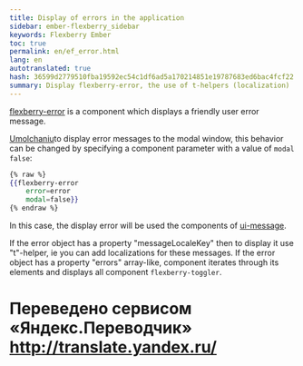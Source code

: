```yaml
--- 
title: Display of errors in the application 
sidebar: ember-flexberry_sidebar 
keywords: Flexberry Ember 
toc: true 
permalink: en/ef_error.html 
lang: en 
autotranslated: true 
hash: 36599d2779510fba19592ec54c1df6ad5a170214851e19787683ed6bac4fcf22 
summary: Display flexberry-error, the use of t-helpers (localization) 
--- 
```


[flexberry-error](https://github.com/Flexberry/ember-flexberry/blob/master/addon/components/flexberry-error.js) is a component which displays a friendly user error message. 

[Umolchaniu](https://github.com/Flexberry/ember-flexberry/blob/master/addon/components/flexberry-error.js#L8)to display error messages to the modal window, this behavior can be changed by specifying a component parameter with a value of `modal` `false`: 

```hbs
{% raw %}
{{flexberry-error
    error=error
    modal=false}}
{% endraw %}
``` 

In this case, the display error will be used the components of [ui-message](ef_ui-message.html). 

If the error object has a property "messageLocaleKey" then to display it use "t"-helper, ie you can add localizations for these messages. 
If the error object has a property "errors" array-like, component iterates through its elements and displays all component `flexberry-toggler`. 



 # Переведено сервисом «Яндекс.Переводчик» http://translate.yandex.ru/